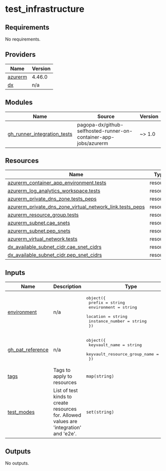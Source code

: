 # test_infrastructure

<!-- BEGIN_TF_DOCS -->
## Requirements

No requirements.

## Providers

| Name | Version |
|------|---------|
| <a name="provider_azurerm"></a> [azurerm](#provider\_azurerm) | 4.46.0 |
| <a name="provider_dx"></a> [dx](#provider\_dx) | n/a |

## Modules

| Name | Source | Version |
|------|--------|---------|
| <a name="module_gh_runner_integration_tests"></a> [gh\_runner\_integration\_tests](#module\_gh\_runner\_integration\_tests) | pagopa-dx/github-selfhosted-runner-on-container-app-jobs/azurerm | ~> 1.0 |

## Resources

| Name | Type |
|------|------|
| [azurerm_container_app_environment.tests](https://registry.terraform.io/providers/hashicorp/azurerm/latest/docs/resources/container_app_environment) | resource |
| [azurerm_log_analytics_workspace.tests](https://registry.terraform.io/providers/hashicorp/azurerm/latest/docs/resources/log_analytics_workspace) | resource |
| [azurerm_private_dns_zone.tests_peps](https://registry.terraform.io/providers/hashicorp/azurerm/latest/docs/resources/private_dns_zone) | resource |
| [azurerm_private_dns_zone_virtual_network_link.tests_peps](https://registry.terraform.io/providers/hashicorp/azurerm/latest/docs/resources/private_dns_zone_virtual_network_link) | resource |
| [azurerm_resource_group.tests](https://registry.terraform.io/providers/hashicorp/azurerm/latest/docs/resources/resource_group) | resource |
| [azurerm_subnet.cae_snets](https://registry.terraform.io/providers/hashicorp/azurerm/latest/docs/resources/subnet) | resource |
| [azurerm_subnet.pep_snets](https://registry.terraform.io/providers/hashicorp/azurerm/latest/docs/resources/subnet) | resource |
| [azurerm_virtual_network.tests](https://registry.terraform.io/providers/hashicorp/azurerm/latest/docs/resources/virtual_network) | resource |
| [dx_available_subnet_cidr.cae_snet_cidrs](https://registry.terraform.io/providers/pagopa-dx/azure/latest/docs/resources/available_subnet_cidr) | resource |
| [dx_available_subnet_cidr.pep_snet_cidrs](https://registry.terraform.io/providers/pagopa-dx/azure/latest/docs/resources/available_subnet_cidr) | resource |

## Inputs

| Name | Description | Type | Default | Required |
|------|-------------|------|---------|:--------:|
| <a name="input_environment"></a> [environment](#input\_environment) | n/a | <pre>object({<br/>    prefix          = string<br/>    environment     = string<br/>    location        = string<br/>    instance_number = string<br/>  })</pre> | n/a | yes |
| <a name="input_gh_pat_reference"></a> [gh\_pat\_reference](#input\_gh\_pat\_reference) | n/a | <pre>object({<br/>    keyvault_name                = string<br/>    keyvault_resource_group_name = string<br/>  })</pre> | n/a | yes |
| <a name="input_tags"></a> [tags](#input\_tags) | Tags to apply to resources | `map(string)` | n/a | yes |
| <a name="input_test_modes"></a> [test\_modes](#input\_test\_modes) | List of test kinds to create resources for. Allowed values are 'integration' and 'e2e'. | `set(string)` | n/a | yes |

## Outputs

No outputs.
<!-- END_TF_DOCS -->
